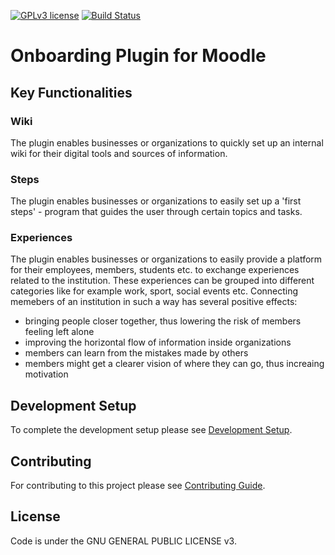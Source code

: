 [![GPLv3 license](https://img.shields.io/badge/License-GPLv3-blue.svg)](http://perso.crans.org/besson/LICENSE.html)
[![Build Status](https://travis-ci.com/wwu-ps-digital-onboarding/moodle-block_onboarding.svg?branch=dev)](https://travis-ci.com/wwu-ps-digital-onboarding/moodle-block_onboarding)

# Onboarding Plugin for Moodle

## Key Functionalities

### Wiki
The plugin enables businesses or organizations to quickly set up an internal wiki for their digital tools and sources of information.

### Steps
The plugin enables businesses or organizations to easily set up a 'first steps' - program that guides the user through certain topics and tasks.

### Experiences
The plugin enables businesses or organizations to easily provide a platform for their employees, members, students etc. to exchange experiences related to the institution. These experiences can be grouped into different categories like for example work, sport, social events etc. Connecting memebers of an institution in such a way has several positive effects:
- bringing people closer together, thus lowering the risk of members feeling left alone
- improving the horizontal flow of information inside organizations
- members can learn from the mistakes made by others
- members might get a clearer vision of where they can go, thus increaing motivation

## Development Setup
To complete the development setup please see [Development Setup](https://github.com/wwu-ps-digital-onboarding/moodle-block_onboarding/wiki/Development-Setup).

## Contributing
For contributing to this project please see [Contributing Guide](https://github.com/wwu-ps-digital-onboarding/moodle-block_onboarding/wiki/Contributing-Guide).

## License
Code is under the GNU GENERAL PUBLIC LICENSE v3.
